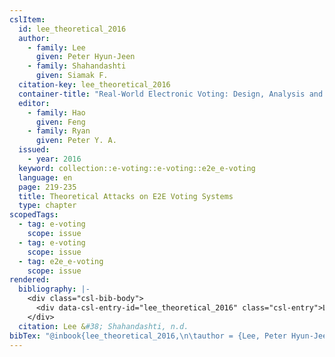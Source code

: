 ```yaml
---
cslItem:
  id: lee_theoretical_2016
  author:
    - family: Lee
      given: Peter Hyun-Jeen
    - family: Shahandashti
      given: Siamak F.
  citation-key: lee_theoretical_2016
  container-title: "Real-World Electronic Voting: Design, Analysis and Deployment"
  editor:
    - family: Hao
      given: Feng
    - family: Ryan
      given: Peter Y. A.
  issued:
    - year: 2016
  keyword: collection::e-voting::e-voting::e2e_e-voting
  language: en
  page: 219-235
  title: Theoretical Attacks on E2E Voting Systems
  type: chapter
scopedTags:
  - tag: e-voting
    scope: issue
  - tag: e-voting
    scope: issue
  - tag: e2e_e-voting
    scope: issue
rendered:
  bibliography: |-
    <div class="csl-bib-body">
      <div data-csl-entry-id="lee_theoretical_2016" class="csl-entry">Lee, P. H.-J., &#38; Shahandashti, S. F. n.d.. Theoretical Attacks on E2E Voting Systems. In F. Hao &#38; P. Y. A. Ryan (Eds.), <i>Real-World Electronic Voting: Design, Analysis and Deployment</i> (pp. 219–235).</div>
    </div>
  citation: Lee &#38; Shahandashti, n.d.
bibTex: "@inbook{lee_theoretical_2016,\n\tauthor = {Lee, Peter Hyun-Jeen and Shahandashti, Siamak F.},\n\tbooktitle = {Real-{World} {Electronic} {Voting}: Design, {Analysis} and {Deployment}},\n\teditor = {Hao, Feng and Ryan, Peter Y. A.},\n\tpages = {219--235},\n\ttitle = {Theoretical {Attacks} on {E2E} {Voting} {Systems}},\n}\n\n"
---
```

